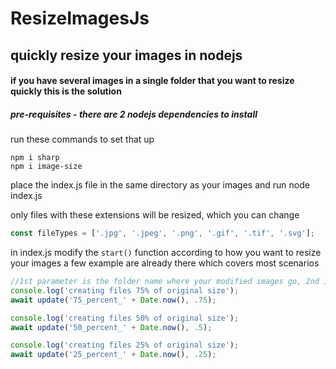 # ResizeImagesJs
## quickly resize your images in nodejs

#### if you have several images in a single folder that you want to resize quickly this is the solution

##### pre-requisites - there are 2 nodejs dependencies to install

run these commands to set that up

```
npm i sharp
npm i image-size
```
place the index.js file in the same directory as your images and run
node index.js

only files with these extensions will be resized, which you can change<br>
```javascript
const fileTypes = ['.jpg', '.jpeg', '.png', '.gif', '.tif', '.svg'];
```
in index.js modify the ```start()``` function according to how you want to resize your images
a few example are already there which covers most scenarios

```javascript
//1st parameter is the folder name where your modified images go, 2nd is the size ratio
console.log('creating files 75% of original size');
await update('75_percent_' + Date.now(), .75);

console.log('creating files 50% of original size');
await update('50_percent_' + Date.now(), .5);

console.log('creating files 25% of original size');
await update('25_percent_' + Date.now(), .25);
```
